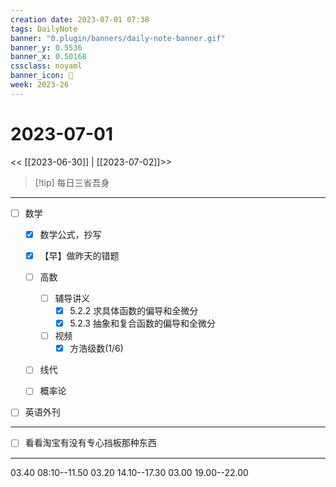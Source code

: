 ```yaml
---
creation date: 2023-07-01 07:38
tags: DailyNote
banner: "0.plugin/banners/daily-note-banner.gif"
banner_y: 0.5536
banner_x: 0.50168
cssclass: noyaml
banner_icon: 💌
week: 2023-26
---
```


# 2023-07-01

<< [[2023-06-30]] | [[2023-07-02]]>>


> [!tip] 每日三省吾身
> 

---

- [ ] 数学
	- [x] 数学公式，抄写
	- [x] 【早】做昨天的错题
	- [ ] 高数
		- [ ] 辅导讲义
			- [x] 5.2.2 求具体函数的偏导和全微分
			- [x] 5.2.3 抽象和复合函数的偏导和全微分
		- [ ] 视频
			- [x] 方浩级数(1/6)
	- [ ] 线代
	- [ ] 概率论


- [ ] 英语外刊

---

- [ ] 看看淘宝有没有专心挡板那种东西

---

03.40 08:10--11.50
03.20 14.10--17.30
03.00 19.00--22.00